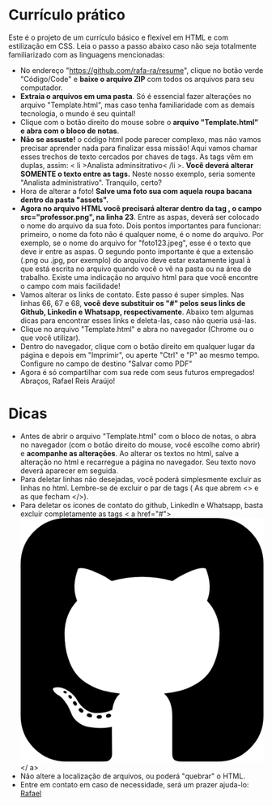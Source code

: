 # Currículo prático

Este é o projeto de um currículo básico e flexível em HTML e com estilização em CSS. Leia o passo a passo abaixo caso não seja totalmente familiarizado com as linguagens mencionadas:

- No endereço "https://github.com/rafa-ra/resume", clique no botão verde "Código/Code" e <b>baixe o arquivo ZIP</b> com todos os arquivos para seu computador.
- <b>Extraia o arquivos em uma pasta</b>. Só é essencial fazer alterações no arquivo "Template.html", mas caso tenha familiaridade com as demais tecnologia, o mundo é seu quintal!
- Clique com o botão direito do mouse sobre o <b>arquivo "Template.html" e abra com o bloco de notas</b>.
- <b>Não se assuste!</b> o código html pode parecer complexo, mas não vamos precisar aprender nada para finalizar essa missão! Aqui vamos chamar esses trechos de texto cercados por chaves de tags. As tags vêm em duplas, assim: < li >Analista adminsitrativo< /li >. <b>Você deverá alterar SOMENTE o texto entre as tags.</b> Neste nosso exemplo, seria somente "Analista administrativo". Tranquilo, certo?
- Hora de alterar a foto! <b>Salve uma foto sua com aquela roupa bacana dentro da pasta "assets".</b>
- <b>Agora no arquivo HTML você precisará alterar dentro da tag <img>, o campo src="professor.png", na linha 23</b>. Entre as aspas, deverá ser colocado o nome do arquivo da sua foto. Dois pontos importantes para funcionar: primeiro, o nome da foto não é qualquer nome, é o nome do arquivo. Por exemplo, se o nome do arquivo for "foto123.jpeg", esse é o texto que deve ir entre as aspas. O segundo ponto importante é que a extensão (.png ou .jpg, por exemplo) do arquivo deve estar exatamente igual à que está escrita no arquivo quando você o vê na pasta ou na área de trabalho. Existe uma indicação no arquivo html para que você encontre o campo com mais facilidade!
- Vamos alterar os links de contato. Este passo é super simples. Nas linhas 66, 67 e 68, <b>você deve substituir os "#" pelos seus links de Github, Linkedin e Whatsapp, respectivamente</b>. Abaixo tem algumas dicas para encontrar esses links e deleta-las, caso não queria usá-las.
- Clique no arquivo "Template.html" e abra no navegador (Chrome ou o que você utilizar).
- Dentro do navegador, clique com o botão direito em qualquer lugar da página e depois em "Imprimir", ou aperte "Ctrl" e "P" ao mesmo tempo. Configure no campo de destino "Salvar como PDF"
- Agora é só compartilhar com sua rede com seus futuros empregados! Abraços, Rafael Reis Araújo!

# Dicas

- Antes de abrir o arquivo "Template.html" com o bloco de notas, o abra no navegador (com o botão direito do mouse, você escolhe como abrir) e <b>acompanhe as alterações</b>. Ao alterar os textos no html, salve a alteração no html e recarregue a página no navegador. Seu texto novo deverá aparecer em seguida.
- Para deletar linhas não desejadas, você poderá simplesmente excluir as linhas no html. Lembre-se de excluir o par de tags ( As que abrem <> e as que fecham </>).
- Para deletar os ícones de contato do github, LinkedIn e Whatsapp, basta excluir completamente as tags < a href="#"><img src="./assets/github-sign.png" /></ a>
- Não altere a localização de arquivos, ou poderá "quebrar" o HTML.
- Entre em contato em caso de necessidade, será um prazer ajuda-lo: <a href="https://www.linkedin.com/in/rafaelreisaraujo/"> Rafael </a>

